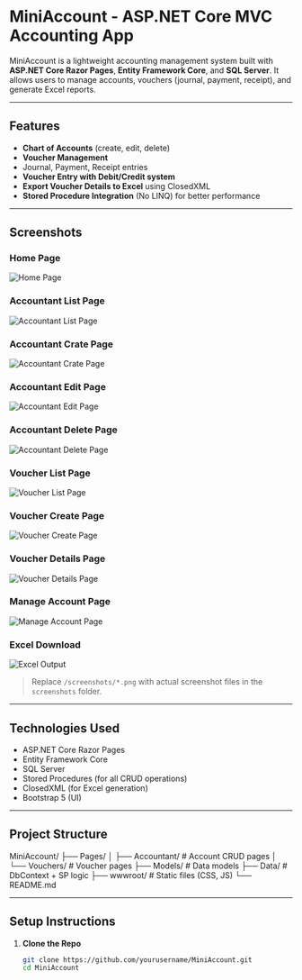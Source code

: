 #  MiniAccount - ASP.NET Core MVC Accounting App

MiniAccount is a lightweight accounting management system built with **ASP.NET Core Razor Pages**, **Entity Framework Core**, and **SQL Server**. It allows users to manage accounts, vouchers (journal, payment, receipt), and generate Excel reports.

---

##  Features

-  **Chart of Accounts** (create, edit, delete)
-  **Voucher Management**
  - Journal, Payment, Receipt entries
-  **Voucher Entry with Debit/Credit system**
- **Export Voucher Details to Excel** using ClosedXML
-  **Stored Procedure Integration** (No LINQ) for better performance

---

##  Screenshots

###  Home Page
![Home Page](screenshots/HomePage.png)

###  Accountant List Page
![Accountant List Page](screenshots/AccountantListPage.png)

###  Accountant Crate Page
![Accountant Crate Page](screenshots/AccountantCreatePage.png)

###  Accountant Edit Page
![Accountant Edit Page](screenshots/AccountantEditPage.png)

###  Accountant Delete Page
![Accountant Delete Page](screenshots/AccountantDeletePage.png)

###  Voucher List Page
![Voucher List Page](screenshots/VoucherListPage.png)

###  Voucher Create Page
![Voucher Create Page](screenshots/VoucherCreatePage.png)

###  Voucher Details Page
![Voucher Details Page](screenshots/VoucherDetailsPage.png)

###  Manage Account Page
![Manage Account Page](screenshots/ManageAccountPage.png)

###  Excel Download
![Excel Output](screenshots/ExcelOutput.png)

>  Replace `/screenshots/*.png` with actual screenshot files in the `screenshots` folder.

---

##  Technologies Used

- ASP.NET Core Razor Pages
- Entity Framework Core
- SQL Server
- Stored Procedures (for all CRUD operations)
- ClosedXML (for Excel generation)
- Bootstrap 5 (UI)

---

##  Project Structure

MiniAccount/
├── Pages/
│ ├── Accountant/ # Account CRUD pages
│ └── Vouchers/ # Voucher pages
├── Models/ # Data models
├── Data/ # DbContext + SP logic
├── wwwroot/ # Static files (CSS, JS)
└── README.md

---

##  Setup Instructions

1. **Clone the Repo**
   ```bash
   git clone https://github.com/yourusername/MiniAccount.git
   cd MiniAccount